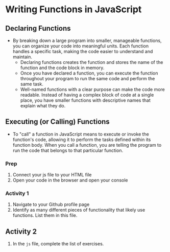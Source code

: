 # Writing Functions in JavaScript

## Declaring Functions

- By breaking down a large program into smaller, manageable functions, you can organize your code into meaningful units. Each function handles a specific task, making the code easier to understand and maintain.
  - Declaring functions creates the function and stores the name of the function and the code block in memory.
  - Once you have declared a function, you can execute the function throughout your program to run the same code and perform the same task.
  - Well-named functions with a clear purpose can make the code more readable. Instead of having a complex block of code at a single place, you have smaller functions with descriptive names that explain what they do.

## Executing (or Calling) Functions

- To "call" a function in JavaScript means to execute or invoke the function's code, allowing it to perform the tasks defined within its function body. When you call a function, you are telling the program to run the code that belongs to that particular function.

### Prep

1. Connect your js file to your HTML file
2. Open your code in the browser and open your console

### Activity 1

1. Navigate to your Github profile page
2. Identify as many different pieces of functionality that likely use functions. List them in this file.

## Activity 2

1. In the `js` file, complete the list of exercises.
